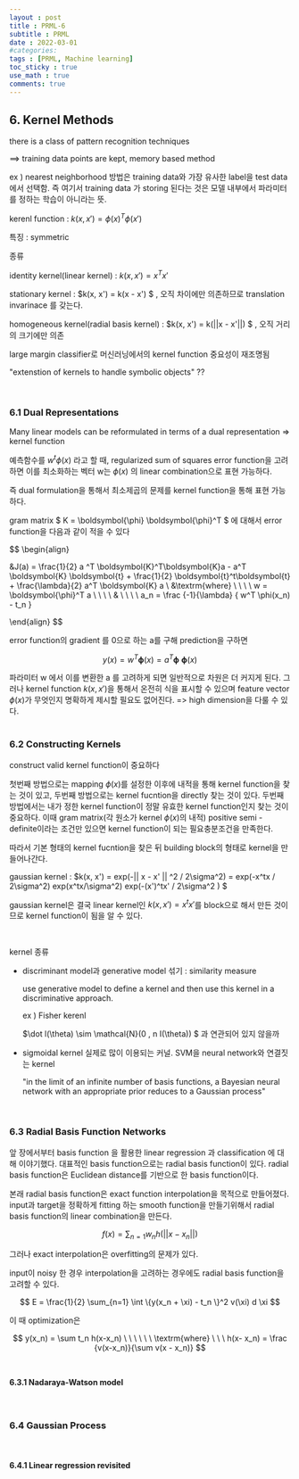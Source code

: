 ```yaml
---
layout : post
title : PRML-6
subtitle : PRML
date : 2022-03-01
#categories:
tags : [PRML, Machine learning]
toc_sticky : true
use_math : true
comments: true
--- 
```


## 6. Kernel Methods

there is a class of pattern recognition techniques

==> training data points are kept, memory based method

ex ) nearest neighborhood 방법은 training data와 가장 유사한 label을 test data에서 선택함. 즉 여기서 training data 가 storing 된다는 것은 모델 내부에서 파라미터를 정하는 학습이 아니라는 뜻. 

kerenl function : $k(x, x') = \phi(x)^T \phi(x')$

특징 : symmetric

종류 

identity kernel(linear kernel) : $k(x, x') = x^T x'$

stationary kernel : $k(x, x') = k(x - x') $ , 오직 차이에만 의존하므로 translation invarinace 를 갖는다.

homogeneous kernel(radial basis kernel) : $k(x, x') = k(||x - x'||) $ , 오직 거리의 크기에만 의존

large margin classifier로 머신러닝에서의 kernel function 중요성이 재조명됨

"extenstion of kernels to handle symbolic objects" ??


<br>


### 6.1 Dual Representations

Many linear models can be reformulated in terms of a dual representation => kernel function

예측함수를 $w^t \phi(x)$ 라고 할 때, regularized sum of squares error function을 고려하면 이를 최소화하는 벡터 w는 $\phi(x)$ 의 linear combination으로 표현 가능하다. 

즉 dual formulation을 통해서 최소제곱의 문제를 kernel function을 통해 표현 가능하다. 

gram matrix $ K = \boldsymbol{\phi} \boldsymbol{\phi}^T $  에 대해서 error function을 다음과 같이 적을 수 있다

$$
\begin{align} 

&J(a) = \frac{1}{2} a ^T \boldsymbol{K}^T\boldsymbol{K}a - a^T \boldsymbol{K} \boldsymbol{t} + \frac{1}{2} \boldsymbol{t}^t\boldsymbol{t} + \frac{\lambda}{2} a^T \boldsymbol{K} a
\\
&\textrm{where} \ \ \ \ w =  \boldsymbol{\phi}^T a \ \ \ \ \& \ \ \ \ a_n = \frac {-1}{\lambda} \{ w^T \phi(x_n) - t_n \}

\end{align}
$$

error function의 gradient 를 0으로 하는 a를 구해 prediction을 구하면

$$
y(x) = w^T \boldsymbol{\phi}(x) = a^T \boldsymbol{\phi} \ \boldsymbol{\phi}(x)
$$


파라미터 w 에서 이를 변환한 a 를 고려하게 되면 일반적으로 차원은 더 커지게 된다. 그러나 kernel function $k(x, x')$을 통해서 온전히 식을 표시할 수 있으며 feature vector 
$\phi(x)$가 무엇인지 명확하게 제시할 필요도 없어진다. => high dimension을 다룰 수 있다.  
<br>


### 6.2 Constructing Kernels

construct valid kernel function이 중요하다

첫번째 방법으로는 mapping $\phi(x)$를 설정한 이후에 내적을 통해 kernel function을 찾는 것이 있고, 두번째 방법으로는 kernel fucntion을 directly 찾는 것이 있다. 두번째 방법에서는 내가 정한 kernel function이 정말 유효한 kernel function인지 찾는 것이 중요하다. 이때 gram matrix(각 원소가 kernel $\phi(x)$의 내적) positive semi - definite이라는 조건만 있으면 kernel function이 되는 필요충분조건을 만족한다. 

따라서 기본 형태의 kernel fucntion을 찾은 뒤 building block의 형태로 kernel을 만들어나간다. 

gaussian kernel : $k(x, x') = exp(-|| x - x' || ^2 / 2\sigma^2) = exp(-x^tx / 2\sigma^2) exp(x^tx/\sigma^2) exp(-(x')^tx' / 2\sigma^2 ) $

gaussian kernel은 결국 linear kernel인 $k(x, x') = x^t x'$를 block으로 해서 만든 것이므로 kernel function이 됨을 알 수 있다. 


<br>

kernel 종류

* discriminant model과 generative model 섞기 : similarity measure

  use generative model to define a kernel and then use this kernel in a discriminative approach.
  
  ex ) Fisher kerenl 

  $\dot l(\theta) \sim  \mathcal{N}(0 , n I(\theta)) $ 과 연관되어 있지 않을까

* sigmoidal kernel
  실제로 많이 이용되는 커널. SVM을 neural network와 연결짓는 kernel 

  "in the limit of an infinite number of basis functions, a Bayesian neural network with an appropriate prior reduces to a Gaussian process"
<br>


### 6.3 Radial Basis Function Networks

앞 장에서부터 basis function 을 활용한 linear regression 과 classification 에 대해 이야기했다. 대표적인 basis function으로는 radial basis function이 있다. radial basis function은 Euclidean distance를 기반으로 한 basis function이다. 

본래 radial basis function은 exact function interpolation을 목적으로 만들어졌다. input과 target을 정확하게 fitting 하는 smooth function을 만들기위해서 radial basis function의 linear combination을 만든다.

$$
f(x) = \sum_{n=1} w_n h(||x-x_n||)
$$

그러나 exact interpolation은 overfitting의 문제가 있다. 


input이 noisy 한 경우 interpolation을 고려하는 경우에도 radial basis function을 고려할 수 있다. 

$$
E = \frac{1}{2} \sum_{n=1} \int \{y(x_n + \xi) - t_n   \}^2 v(\xi) d \xi 
$$

이 때 optimization은

$$
y(x_n) = \sum t_n h(x-x_n) \ \ \ \ \ \ \textrm{where} \ \ \ h(x- x_n) = \frac {v(x-x_n)}{\sum v(x - x_n)}
$$
<br>


#### 6.3.1 Nadaraya-Watson model


<br>


### 6.4 Gaussian Process


<br>


#### 6.4.1 Linear regression revisited


<br>
